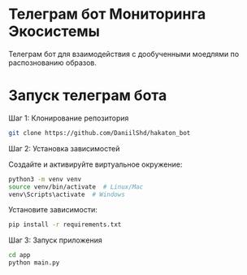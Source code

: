 # Телеграм бот Мониторинга Экосистемы
Телеграм бот для взаимодействия с дообученными моедлями по распознованию образов. 


# Запуск телеграм бота
Шаг 1: Клонирование репозитория

```sh
git clone https://github.com/DaniilShd/hakaton_bot
```
Шаг 2: Установка зависимостей

Создайте и активируйте виртуальное окружение:
```sh
python3 -m venv venv
source venv/bin/activate  # Linux/Mac
venv\Scripts\activate  # Windows
```

Установите зависимости:

```sh
pip install -r requirements.txt
```

Шаг 3: Запуск приложения

```sh
cd app
python main.py
```
